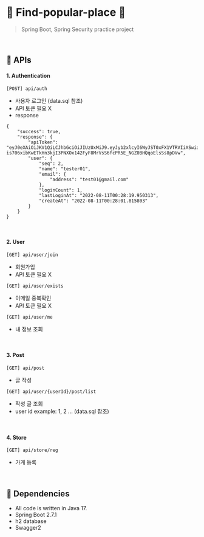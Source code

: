 #  :mag_right: Find-popular-place :eyes:
> Spring Boot, Spring Security practice project

<br>

:lemon: APIs
------------

#### 1. Authentication
```
[POST] api/auth
```
- 사용자 로그인 (data.sql 참조)
- API 토큰 필요 X
- response
```
{
    "success": true,
    "response": {
        "apiToken": "eyJ0eXAiOiJKV1QiLCJhbGciOiJIUzUxMiJ9.eyJyb2xlcyI6WyJST0xFX1VTRVIiXSwiaXNzIjoicGxhY2Vfc2VydmVyIiwibmFtZSI6InRlc3RlcjAxIiwiaWF0IjoxNjYwMTQ1Mjk5LCJ1c2VyS2V5IjoyLCJlbWFpbCI6InRlc3QwMUBnbWFpbC5jb20ifQ.altqZ81J7jyli8SczCs14-is706xibKwETkHn3kjI3PNXOx142FyF8MrVsS6fcPR5E_NGZ0BHQqoElsSs8pDVw",
        "user": {
            "seq": 2,
            "name": "tester01",
            "email": {
                "address": "test01@gmail.com"
            },
            "loginCount": 1,
            "lastLoginAt": "2022-08-11T00:28:19.950313",
            "createAt": "2022-08-11T00:28:01.815803"
        }
    }
}
```

<br>

#### 2. User
```
[GET] api/user/join
```
- 회원가입
- API 토큰 필요 X

```
[GET] api/user/exists
```
- 이메일 중복확인
- API 토큰 필요 X

```
[GET] api/user/me
```
- 내 정보 조회

<br>

#### 3. Post

```
[GET] api/post
```
- 글 작성

```
[GET] api/user/{userId}/post/list
```
- 작성 글 조회
- user id example: 1, 2 ... (data.sql 참조)


<br>

#### 4. Store

```
[GET] api/store/reg
```
- 가게 등록


<br>

:lemon: Dependencies
------------

- All code is written in Java 17.
- Spring Boot 2.7.1
- h2 database
- Swagger2

<br>
